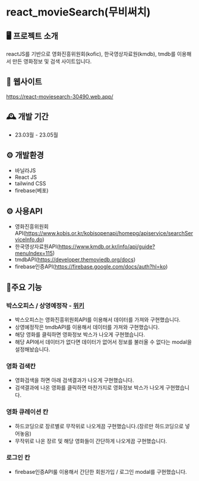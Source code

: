 # react_movieSearch(무비써치)

## 🖥️ 프로젝트 소개
reactJS를 기반으로 영화진흥위원회(kofic), 한국영상자료원(kmdb), tmdb를 이용해서 만든 영화정보 및 검색 사이트입니다.

## 🧭 웹사이트
https://react-moviesearch-30490.web.app/

## 🕰️ 개발 기간
- 23.03월 - 23.05월

## ⚙️ 개발환경
- 바닐라JS
- React JS
- tailwind CSS
- firebase(베포)

## ⚙️ 사용API
- 영화진흥위원회API(https://www.kobis.or.kr/kobisopenapi/homepg/apiservice/searchServiceInfo.do)
- 한국영상자료원API(https://www.kmdb.or.kr/info/api/guide?menuIndex=115)
- tmdbAPI(https://developer.themoviedb.org/docs)
- firebase인증API(https://firebase.google.com/docs/auth?hl=ko)

## 📌주요 기능
### 박스오피스 / 상영예정작 - <a href="https://github.com/mandarinfactory/react_movieSearch/wiki/%EC%A3%BC%EC%9A%94%EA%B8%B0%EB%8A%A5(%EB%B0%95%EC%8A%A4%EC%98%A4%ED%94%BC%EC%8A%A4,--%EC%83%81%EC%98%81%EC%98%88%EC%A0%95%EC%9E%91)">위키</a>
- 박스오피스는 영화진흥위원회API를 이용해서 데이터를 가져와 구현했습니다.
- 상영예정작은 tmdbAPI를 이용해서 데이터를 가져와 구현했습니다.
- 해당 영화를 클릭하면 영화정보 박스가 나오게 구현했습니다.
- 해당 API에서 데이터가 없다면 데이터가 없어서 정보를 불러올 수 없다는 modal을 설정해놨습니다.

### 영화 검색칸
- 영화검색을 하면 아래 검색결과가 나오게 구현했습니다.
- 검색결과에 나온 영화를 클릭하면 마찬가지로 영화정보 박스가 나오게 구현했습니다.

### 영화 큐레이션 칸
- 하드코딩으로 장르별로 무작위로 나오게끔 구현했습니다.(장르만 하드코딩으로 넣어놓음)
- 무작위로 나온 장르 및 해당 영화들이 간단하게 나오게끔 구현했습니다.

### 로그인 칸
- firebase인증API룰 이용해서 간단한 회원가입 / 로그인 modal를 구현했습니다. 
